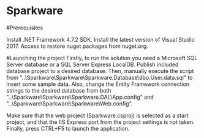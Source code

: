 # Sparkware

#Prerequisites

Install .NET Framework 4.7.2 SDK.
Install the latest version of Visual Studio 2017.
Access to restore nuget packages from nuget.org.

#Launching the project
Firstly, to run the solution you need a Microsoft SQL Server database or a SQL Server Express LocalDB.
Publish included database project to a desired database.
Then, manually execute the script from "..\Sparkware\Sparkware\Sparkware.Database\dbo.User.data.sql" to insert some sample data.
Also, change the Entity Framework connection strings to the desired database from both "..\Sparkware\Sparkware\Sparkware.DAL\App.config" and "..\Sparkware\Sparkware\Sparkware\Web.config".

Make sure that the web project (Sparkware.csproj) is selected as a start project, and that the IIS Express port from the project settings is not taken.
Finally, press CTRL+F5 to launch the application.
